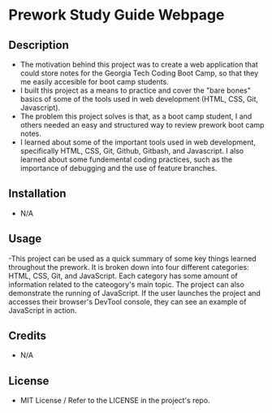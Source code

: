 # Prework Study Guide Webpage

## Description

- The motivation behind this project was to create a web application that could store notes for the Georgia Tech Coding Boot Camp, so that they me easily accesible for boot camp students.
- I built this project as a means to practice and cover the "bare bones" basics of some of the tools used in web development (HTML, CSS, Git, Javascript).
- The problem this project solves is that, as a boot camp student, I and others needed an easy and structured way to review prework boot camp notes.
- I learned about some of the important tools used in web development, specifically HTML, CSS, Git, Github, Gitbash, and Javascript. I also learned about some fundemental coding practices, such as the importance of debugging and the use of feature branches. 


## Installation

- N/A

## Usage

-This project can be used as a quick summary of some key things learned throughout the prework. It is broken down into four different categories: HTML, CSS, Git, and JavaScript. Each category has some amount of information related to the cateogory's main topic. The project can also demonstrate the running of JavaScript. If the user launches the project and accesses their browser's DevTool console, they can see an example of JavaScript in action.

## Credits

- N/A

## License

- MIT License / Refer to the LICENSE in the project's repo.